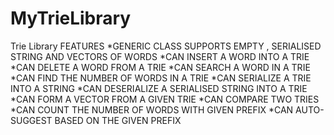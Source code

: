 # MyTrieLibrary
Trie Library
FEATURES
    *GENERIC CLASS SUPPORTS EMPTY , SERIALISED STRING AND VECTORS OF WORDS
    *CAN INSERT A WORD INTO A TRIE 
    *CAN DELETE A WORD FROM A TRIE
    *CAN SEARCH A WORD IN A TRIE
    *CAN FIND THE NUMBER OF WORDS IN A TRIE
    *CAN SERIALIZE A TRIE INTO A STRING 
    *CAN DESERIALIZE A SERIALISED STRING INTO A TRIE
    *CAN FORM A VECTOR FROM A GIVEN TRIE
    *CAN COMPARE TWO TRIES 
    *CAN COUNT THE NUMBER OF WORDS WITH GIVEN PREFIX
    *CAN AUTO-SUGGEST BASED ON THE GIVEN PREFIX
